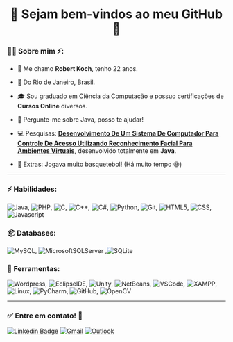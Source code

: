 # <div align="center">:wave: **Sejam bem-vindos ao meu GitHub** :rocket:</div>



### :raising_hand_man: Sobre mim :zap::

* :wave: Me chamo **Robert Koch**, tenho 22 anos.

* :pushpin: Do Rio de Janeiro, Brasil.

* :mortar_board: Sou graduado em Ciência da Computação e possuo certificações de **Cursos Online** diversos.

* :speech_balloon: Pergunte-me sobre Java, posso te ajudar!

* :computer: Pesquisas: [**Desenvolvimento De Um Sistema De Computador Para Controle De Acesso Utilizando Reconhecimento Facial Para Ambientes Virtuais**](https://drive.google.com/file/d/1H_PiiDfDImIXIITSkZNfgZ40AHEfzsfu/view?usp=sharing), desenvolvido totalmente em **Java**.

* :basketball: Extras: Jogava muito basquetebol! (Há muito tempo :laughing:)

---



### :zap: Habilidades:

![Java](https://img.shields.io/badge/-Java-007396?&logo=Java&logoColor=FFFFFF), ![PHP](https://img.shields.io/badge/-PHP-777BB4?&logo=php&logoColor=FFFFFF), ![C](https://img.shields.io/badge/-Language%20C-A8B9CC?&logo=C&logoColor=FFFFFF), ![C++](https://img.shields.io/badge/-C++-00599C?&logo=C%2B%2B&logoColor=FFFFFF), ![C#](https://img.shields.io/badge/-C%20sharp-239120?&logo=c%20sharp&logoColor=FFFFFF), ![Python](https://img.shields.io/badge/-Python-3776AB?&logo=Python&logoColor=FFFFFF), ![Git](https://img.shields.io/badge/-Git-F05032?&logo=Git&logoColor=FFFFFF), ![HTML5](https://img.shields.io/badge/-HTML5-E34F26?&logo=HTML5&logoColor=FFFFFF), ![CSS](https://img.shields.io/badge/-CSS-1572B6?&logo=CSS&logoColor=FFFFFF), ![Javascript](https://img.shields.io/badge/-Javascript-F7DF1E?&logo=javascript&logoColor=000000) 

### 📦 Databases:

![MySQL](https://img.shields.io/badge/-MySQL-4479A1?&logo=mysql&logoColor=FFFFFF), ![MicrosoftSQLServer](https://img.shields.io/badge/-Microsoft%20SQL%20Server-CC2927?&logo=microsoft%20sql%20server&logoColor=FFFFFF) ,![SQLite](https://img.shields.io/badge/-SQLite-003B57?&logo=sqlite&logoColor=FFFFFF)

### 🧰 Ferramentas:

![Wordpress](https://img.shields.io/badge/-Wordpress-21759B?&logo=wordpress&logoColor=FFFFFF), ![EclipseIDE](https://img.shields.io/badge/-Eclipse%20IDE-2C2255?&logo=eclipse%20IDE&logoColor=FFFFFF), ![Unity](https://img.shields.io/badge/-Unity-000000?&logo=unity&logoColor=FFFFFF), ![NetBeans](https://img.shields.io/badge/-Apache%20NetBeans%20IDE-1B6AC6?&logo=apache%20NetBeans%20IDE&logoColor=FFFFFF), ![VSCode](https://img.shields.io/badge/-VSCode-007ACC?&logo=visual%20studio%20code&logoColor=FFFFFF), ![XAMPP](https://img.shields.io/badge/-xampp-FB7A24?&logo=xampp&logoColor=FFFFFF), ![Linux](https://img.shields.io/badge/-linux-FCC624?&logo=linux&logoColor=000000), ![PyCharm](https://img.shields.io/badge/-PyCharm-000000?&logo=PyCharm&logoColor=FFFFFF), ![GitHub](https://img.shields.io/badge/-GitHub-181717?&logo=GitHub&logoColor=FFFFFF), ![OpenCV](https://img.shields.io/badge/-OpenCV-5C3EE8?&logo=OpenCV&logoColor=FFFFFF)



---

### :white_check_mark: Entre em contato! :speech_balloon:

[![Linkedin Badge](https://img.shields.io/badge/-LinkedIn-blue?logo=Linkedin&logoColor=white&link=https://www.linkedin.com/in/robert-koch-485910139/)](https://www.linkedin.com/in/robert-koch-485910139/) [![Gmail](https://img.shields.io/badge/-robertkoch117@gmail.com-EA4335?&logo=gmail&logoColor=FFFFFF&link=mailto:robertkoch117@gmail.com)](mailto:robertkoch117@gmail.com) [![Outlook](https://img.shields.io/badge/-rkoch117@outlook.com.br-0078D4?&logo=microsoft%20outlook&logoColor=FFFFFF&link=mailto:rkoch117@outlook.com.br)](mailto:rkoch117@outlook.com.br)
